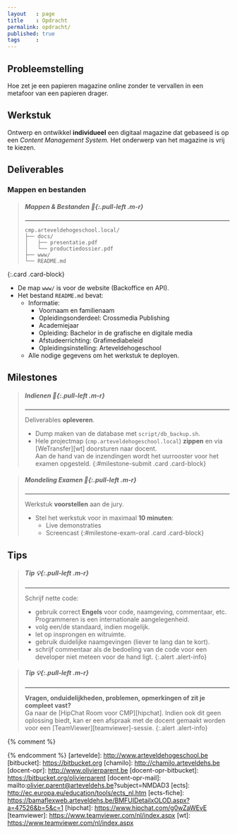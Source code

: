 ```yaml
---
layout   : page
title    : Opdracht
permalink: opdracht/
published: true
tags     :
---
```


Probleemstelling
----------------

Hoe zet je een papieren magazine online zonder te vervallen in een metafoor van een papieren drager.

Werkstuk
--------

Ontwerp en ontwikkel **individueel** een digitaal magazine dat gebaseed is op een *Content Management System.* Het onderwerp van het magazine is vrij te kiezen.

Deliverables
------------

### Mappen en bestanden

> ##### Mappen & Bestanden *:open_file_folder:*{:.pull-left .m-r}
> ---
>```
> cmp.arteveldehogeschool.local/
> ├── docs/
> │   ├── presentatie.pdf
> │   └── productiedossier.pdf
> ├── www/
> └── README.md
>```
{:.card .card-block}

 - De map `www/` is voor de website (Backoffice en API).
 - Het bestand `README.md` bevat:
   - Informatie:
     - Voornaam en familienaam
     - Opleidingsonderdeel: Crossmedia Publishing
     - Academiejaar
     - Opleiding: Bachelor in de grafische en digitale media
     - Afstudeerrichting: Grafimediabeleid
     - Opleidingsinstelling: Arteveldehogeschool
   - Alle nodige gegevens om het werkstuk te deployen.

Milestones
----------

> ##### Indienen *:checkered_flag:*{:.pull-left .m-r}
> ---
> Deliverables **opleveren**.
>
> - Dump maken van de database met `script/db_backup.sh`.
> - Hele projectmap (`cmp.arteveldehogeschool.local`) **zippen** en via [WeTransfer][wt] doorsturen naar docent.  
>   Aan de hand van de inzendingen wordt het uurrooster voor het examen opgesteld.
{:#milestone-submit .card .card-block}

> ##### Mondeling Examen *:speech_balloon:*{:.pull-left .m-r}
> ---
> Werkstuk **voorstellen** aan de jury.
>
> - Stel het werkstuk voor in maximaal **10 minuten**:
>   - Live demonstraties
>   - Screencast
{:#milestone-exam-oral .card .card-block}

Tips
----

> ##### **Tip** *:bulb:*{:.pull-left .m-r}
> ---
> Schrijf nette code:
>
> - gebruik correct **Engels** voor code, naamgeving, commentaar, etc. Programmeren is een internationale aangelegenheid.   
> - volg een/de standaard, indien mogelijk.
> - let op insprongen en witruimte.
> - gebruik duidelijke naamgevingen (liever te lang dan te kort).
> - schrijf commentaar als de bedoeling van de code voor een developer niet meteen voor de hand ligt.
{:.alert .alert-info}

> ##### **Tip** *:bulb:*{:.pull-left .m-r}
> ---
> **Vragen, onduidelijkheden, problemen, opmerkingen of zit je compleet vast?**  
> Ga naar de [HipChat Room voor CMP][hipchat]. Indien ook dit geen oplossing biedt, kan er een afspraak met de docent gemaakt worden voor een [TeamViewer][teamviewer]-sessie.
{:.alert .alert-info}


{% comment %}
<!-- ⚓ Hyperlinks -->
{% endcomment %}
[artevelde]:                http://www.arteveldehogeschool.be
[bitbucket]:                https://bitbucket.org
[chamilo]:                  http://chamilo.arteveldehs.be
[docent-opr]:               http://www.olivierparent.be
[docent-opr-bitbucket]:     https://bitbucket.org/olivierparent
[docent-opr-mail]:          mailto:olivier.parent@arteveldehs.be?subject=NMDAD3
[ects]:                     http://ec.europa.eu/education/tools/ects_nl.htm
[ects-fiche]:				https://bamaflexweb.arteveldehs.be/BMFUIDetailxOLOD.aspx?a=47526&b=5&c=1
[hipchat]:                  https://www.hipchat.com/g0wZaWEvE
[teamviewer]:               https://www.teamviewer.com/nl/index.aspx
[wt]:                       https://www.teamviewer.com/nl/index.aspx